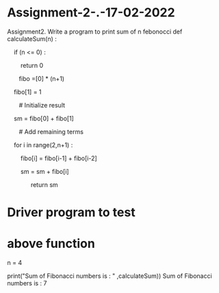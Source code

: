 # Assignment-2-.-17-02-2022
Assignment2. Write a program to print sum of n febonocci 
def calculateSum(n) :

    if (n <= 0) :

        return 0

  
    fibo =[0] * (n+1)

    fibo[1] = 1

  
    # Initialize result

    sm = fibo[0] + fibo[1]

  
    # Add remaining terms

    for i in range(2,n+1) :

        fibo[i] = fibo[i-1] + fibo[i-2]

        sm = sm + fibo[i]

         
    return sm
 
 
# Driver program to test
# above function
n = 4

print("Sum of Fibonacci numbers is : " ,calculateSum))
Sum of Fibonacci numbers is : 7
